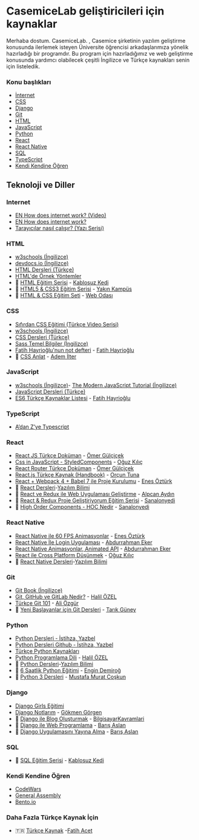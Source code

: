 # CasemiceLab geliştiricileri için kaynaklar

Merhaba dostum. CasemiceLab. , Casemice şirketinin yazılım geliştirme konusunda ilerlemek isteyen Üniversite öğrencisi arkadaşlarımıza yönelik hazırladığı bir programdır. Bu program için hazırladığımız ve web geliştirme konusunda yardımcı olabilecek çeşitli İngilizce ve Türkçe kaynakları senin için listeledik.

### Konu başlıkları

- [İnternet](#internet)
- [CSS](#css)
- [Django](#django)
- [Git](#git)
- [HTML](#html)
- [JavaScript](#javascript)
- [Python](#python)
- [React](#react)
- [React Native](#react-native)
- [SQL](#sql)
- [TypeScript](#typescript)
- [Kendi Kendine Öğren](#kendi-kendine-öğren)

## Teknoloji ve Diller

### Internet

- [EN How does internet work? (Video)](https://www.youtube.com/watch?v=7_LPdttKXPc)
- [EN How does internet work?](https://medium.com/@User3141592/how-does-the-internet-work-edc2e22e7eb8#:~:text=It%20is%20a%20network%20that,their%20source%20to%20their%20destination.)
- [Tarayıcılar nasıl çalışır? (Yazı Serisi)](https://hanakamer.com/tarayıcılar-nasıl-çalışıyor-1-2-52e3224defa4)

### HTML

- [w3schools (İngilizce)](https://www.w3schools.com/html/)
- [devdocs.io (İngilizce)](https://devdocs.io/html/)
- [HTML Dersleri (Türkçe)](https://html.sitesi.web.tr/)
- [HTML'de Örnek Yöntemler](https://github.com/umutphp/html-best-practices/blob/master/README.tr.md)
- :movie_camera: [HTML Eğitim Serisi](https://www.youtube.com/playlist?list=PL_f2F0Oyaj4-Qro_C0ixzMWpCiogfXxKE) - [Kablosuz Kedi](https://www.youtube.com/channel/UCYT5QTr38bwp85Pka8YSVIg/featured)
- :movie_camera: [HTML5 & CSS3 Eğitim Serisi](https://www.youtube.com/playlist?list=PLWctyKyPphPgllQpbeVEzqU721R3WFY1W) - [Yakın Kampüs](https://www.youtube.com/channel/UCrFuOhaISP4OMarjFR4dYBA)
- :movie_camera: [HTML & CSS Eğitim Seti](https://www.youtube.com/watch?v=nLCveeY8CAE&list=PLkAqDZGjJrkB_a1vD4ZUIrY0IPp5LdD5S) - [Web Odası](https://www.youtube.com/channel/UCDAqxRE1wwZ-n5MRq97aEjA)

### CSS

- [Sıfırdan CSS Eğitimi (Türkçe Video Serisi)](https://www.youtube.com/watch?v=yJsq0bqChko&list=PLadt0EaV4m3BX9JaZbKS9B8076bruv93Y)
- [w3schools (İngilizce)](https://www.w3schools.com/css/)
- [CSS Dersleri (Türkçe)](https://css.sitesi.web.tr/)
- [Sass Temel Bilgiler (İngilizce)](https://sass-lang.com/guide)
- [Fatih Hayrioğlu'nun not defteri](http://fatihhayrioglu.com) - [Fatih Hayrioğlu](https://twitter.com/fatihhayri)
- :movie_camera: [CSS Anlat](https://www.youtube.com/playlist?list=PLadt0EaV4m3CV5URFStcmOMMP-G9Bf8LG) - [Adem İlter](https://twitter.com/ADEMilter)

### JavaScript

- [w3schools (İngilizce)](https://www.w3schools.com/js/DEFAULT.asp)- [The Modern JavaScript Tutorial (İngilizce)](https://javascript.info/)
- [JavaScript Dersleri (Türkçe)](https://javascript.sitesi.web.tr/)
- [ES6 Türkçe Kaynaklar Listesi](https://github.com/fatihhayri/es6-turkce-kaynaklar) - [Fatih Hayrioğlu](https://twitter.com/fatihhayri)

### TypeScript

- [A’dan Z’ye Typescript](https://medium.com/@yasinatesim/adan-z-ye-typescript-d27a1b6ff17a)

### React

- [React JS Türkçe Doküman](https://github.com/omergulcicek/reactjs) - [Ömer Gülçiçek](https://twitter.com/omergulcicek)
- [Css in JavaScript - StyledComponents](https://medium.com/@oguzkilic/css-in-javascript-styled-components-aa06a6f54388) - [Oğuz Kılıç](https://twitter.com/0guzKilic)
- [React Router Türkçe Doküman](https://github.com/omergulcicek/react-router) - [Ömer Gülçiçek](https://twitter.com/omergulcicek)
- [React.js Türkçe Kaynak (Handbook)](https://github.com/orcuntuna/react-turkce-kaynak) - [Orçun Tuna](https://twitter.com/tunaorcun_)
- [React + Webpack 4 + Babel 7 ile Proje Kurulumu](https://ozturkenes.medium.com/react-native-ile-60-fps-animasyonlar-e491bcec0e35) - [Enes Öztürk](https://twitter.com/enesozt_)
- :movie_camera: [React Dersleri](https://www.youtube.com/watch?v=lNfBlYAk3Lw&list=PLIHume2cwmHeydP0GkOzSxJHT1ph1BrWj)-[Yazılım Bilimi](https://www.youtube.com/channel/UCZNZj3mkdCGJfCoKyl4bSYQ)
- :movie_camera: [React ve Redux ile Web Uygulaması Geliştirme](https://www.youtube.com/playlist?list=PL-ohrY_IyV4CUNsDxXDkdT-aAVfrTPXll) - [Alpcan Aydın](https://twitter.com/alpcanaydin)
- :movie_camera: [React & Redux Proje Geliştiriyorum Eğitim Serisi](https://www.youtube.com/watch?v=n6hXLjdlA5I&list=PLXGR42frWa8Ri0cdfCYb8VfUN11Zryn8z) - [Sanalonyedi](https://www.youtube.com/channel/UCSCKbkedqGQHuU6IYNG6WSw)
- :movie_camera: [High Order Components - HOC Nedir](https://youtu.be/Gz3wmtE7C-k) - [Sanalonyedi](https://www.youtube.com/channel/UCSCKbkedqGQHuU6IYNG6WSw)

### React Native

- [React Native ile 60 FPS Animasyonlar](https://ozturkenes.medium.com/react-webpack-4-babel-7-ile-proje-kurulumu-bölüm-1-89beafd1578f) - [Enes Öztürk](https://twitter.com/enesozt_)
- [React Native İle Login Uygulaması](http://www.avarekodcu.com/aramayap/etiket/react-native-login-uygulamas) - [Abdurrahman Eker](https://twitter.com/abdurrahmanekr)
- [React Native Animasyonlar, Animated API](http://www.avarekodcu.com/konu/24/react-native-animasyonlar-animated-api) - [Abdurrahman Eker](https://twitter.com/abdurrahmanekr)
- [React ile Cross Platform Düşünmek](https://medium.com/@oguzkilic/react-ile-cross-platform-d%C3%BC%C5%9F%C3%BCnmek-cba5aa7b462f) - [Oğuz Kılıç](https://twitter.com/0guzKilic)
- :movie_camera: [React Native Dersleri](https://www.youtube.com/watch?v=lNfBlYAk3Lw&list=PLIHume2cwmHeydP0GkOzSxJHT1ph1BrWj)-[Yazılım Bilimi](https://www.youtube.com/channel/UCZNZj3mkdCGJfCoKyl4bSYQ)

### Git

- [Git Book (İngilizce)](https://git-scm.com/book/en/v2)
- [Git, GitHub ve GitLab Nedir?](https://medium.com/@halilozel1903/git-github-ve-gitlab-nedir-e51a87e8e4e7) - [Halil ÖZEL](https://github.com/halilozel1903)
- [Türkçe Git 101](https://aliozgur.gitbooks.io/git101/) - [Ali Özgür](https://twitter.com/aliozgur)
- :movie_camera: [Yeni Başlayanlar için Git Dersleri](https://www.youtube.com/playlist?list=PL_Z0TaFYSF3IqQKPOmbigAOVMMlZ2yU4K) - [Tarık Güney](https://www.youtube.com/channel/UC4I7mk5atVNtFDNI1c8yOWA)

### Python

- [Python Dersleri - İstihza, Yazbel](https://python-istihza.yazbel.com/)
- [Python Dersleri Github - İstihza, Yazbel](https://github.com/yazbel/python-istihza)
- [Türkçe Python Kaynakları](https://github.com/ibrahimirdem/turkce-python-kaynaklari)
- [Python Programlama Dili](https://medium.com/@halilozel1903/python-programlama-dili-1f1d88ef1e1d) - [Halil ÖZEL](https://github.com/halilozel1903)
- :movie_camera: [Python Dersleri](https://www.youtube.com/watch?v=R75Oo--O5Q4&list=PLIHume2cwmHehcxQE1XZieL21syR3m3tR)-[Yazılım Bilimi](https://www.youtube.com/channel/UCZNZj3mkdCGJfCoKyl4bSYQ)
- :movie_camera: [6 Saatlik Python Eğitimi](https://www.youtube.com/watch?v=6IWpowC2ryc) - [Engin Demiroğ](https://www.youtube.com/channel/UCRjiquPh4mjPNoOV9eCilXQ)
- :movie_camera: [Python 3 Dersleri](https://www.youtube.com/playlist?list=PLIHume2cwmHehcxQE1XZieL21syR3m3tR) - [Mustafa Murat Coşkun](https://github.com/mustafamuratcoskun)

### Django

- [Django Girls Eğitimi](https://tutorial.djangogirls.org/tr/)
- [Django Notlarım](https://gokmengorgen.net/django-notlarim/) - [Gökmen Görgen](https://gokmengorgen.net/)
- :movie_camera: [Django ile Blog Oluşturmak](https://www.youtube.com/watch?v=l1EQ2GfxmUg&list=PLh9ECzBB8tJMkq3vJ8fwAKNlwPA8d629n) - [BilgisayarKavramlari](https://www.youtube.com/channel/UCkkgrhDCJheXQNIFqUVw0_g)
- :movie_camera: [Django ile Web Programlama](https://www.youtube.com/watch?v=uwVmWS1yJ1k&list=PLPrHLaayVkhny4WRNp05C1qRl1Aq3Wswh) - [Barış Aslan](https://www.youtube.com/c/Bar%C4%B1%C5%9FAslan)
- :movie_camera: [Django Uygulamasını Yayına Alma](https://www.youtube.com/watch?v=JMl_kktdjjI&index=1&list=PLPrHLaayVkhk9_NtkgHFzdCq78MXega6o) - [Barış Aslan](https://www.youtube.com/c/Bar%C4%B1%C5%9FAslan)

### SQL

- :movie_camera: [SQL Eğitim Serisi](https://www.youtube.com/playlist?list=PL_f2F0Oyaj4-6vvPSJssG4Jp6UqCTmWSz) - [Kablosuz Kedi](https://www.youtube.com/channel/UCYT5QTr38bwp85Pka8YSVIg/featured)

### Kendi Kendine Öğren

- [CodeWars](https://www.codewars.com/)
- [General Assembly](https://dash.generalassemb.ly)
- [Bento.io](https://bento.io)

### Daha Fazla Türkçe Kaynak İçin

- :tr: [Türkçe Kaynak](https://github.com/fatihacet/turkcekaynaklar-com) -[Fatih Acet](https://twitter.com/fatihacet)
